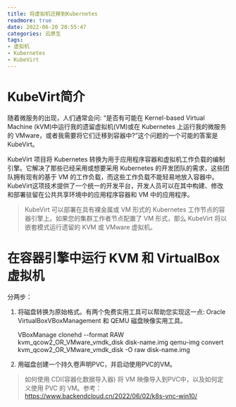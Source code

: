 ```yaml
---
title: 将虚拟机迁移到Kubernetes
readmore: true
date: 2022-06-20 20:55:47
categories: 云原生
tags:
- 虚拟机
- Kubernetes
- KubeVirt
---
```


# KubeVirt简介

随着微服务的出现，人们通常会问: “是否有可能在 Kernel-based Virtual Machine (kVM)中运行我的遗留虚拟机(VM)或在 Kubernetes 上运行我的微服务的 VMware，或者我需要将它们迁移到容器中?”这个问题的一个可能的答案是 KubeVirt。

KubeVirt 项目将 Kubernetes 转换为用于应用程序容器和虚拟机工作负载的编制引擎。它解决了那些已经采用或想要采用 Kubernetes 的开发团队的需求，这些团队拥有现有的基于 VM 的工作负载，而这些工作负载不能轻易地放入容器中。KubeVirt这项技术提供了一个统一的开发平台，开发人员可以在其中构建、修改和部署驻留在公共共享环境中的应用程序容器和 VM 中的应用程序。

> KubeVirt 可以部署在具有裸金属或 VM 形式的 Kubernetes 工作节点的容器引擎上。如果您的集群工作者节点配置了 VM 形式，那么 KubeVirt 将以嵌套模式运行遗留的 KVM 或 VMware 虚拟机。

# 在容器引擎中运行 KVM 和 VirtualBox 虚拟机

分两步：
1. 将磁盘转换为原始格式。有两个免费实用工具可以帮助您实现这一点: Oracle VirtualBoxVBoxManagement 和 QEMU 磁盘映像实用工具。

    VBoxManage clonehd --format RAW kvm_qcow2_OR_VMware_vmdk_disk disk-name.img
    qemu-img convert kvm_qcow2_OR_VMware_vmdk_disk -O raw disk-name.img

2. 用磁盘创建一个持久卷声明PVC，并启动使用PVC的VM。

> 如何使用 CDI(容器化数据导入器) 将 VM 映像导入到PVC中，以及如何定义使用 PVC 的 VM。参考：<a href="https://www.backendcloud.cn/2022/06/02/k8s-vnc-win10/" target="_blank">https://www.backendcloud.cn/2022/06/02/k8s-vnc-win10/</a>





